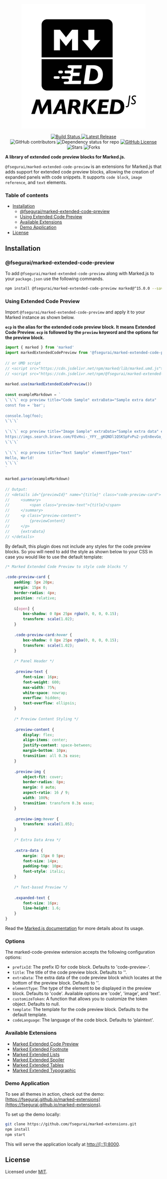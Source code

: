 <p align="center">
  <img alt="Marked Extensions Logo" src="https://raw.githubusercontent.com/fsegurai/marked-extensions/main/demo/public/marked-extensions.svg">
</p>

<p align="center">
  <a href="https://github.com/fsegurai/marked-extensions/actions/workflows/release-library.yml">
      <img src="https://github.com/fsegurai/marked-extensions/actions/workflows/release-library.yml/badge.svg"
          alt="Build Status">
  </a>
  <a href="https://www.npmjs.org/package/@fsegurai/marked-extended-code-preview">
      <img src="https://img.shields.io/npm/v/@fsegurai/marked-extended-code-preview.svg"
          alt="Latest Release">
  </a>
  <br>
  <img alt="GitHub contributors" src="https://img.shields.io/github/contributors/fsegurai/marked-extensions">
  <img alt="Dependency status for repo" src="https://img.shields.io/librariesio/github/fsegurai/marked-extensions">
  <a href="https://opensource.org/licenses/MIT">
    <img alt="GitHub License" src="https://img.shields.io/github/license/fsegurai/marked-extensions">
  </a>
  <br>
  <img alt="Stars" src="https://img.shields.io/github/stars/fsegurai/marked-extensions?style=square&labelColor=343b41"/> 
  <img alt="Forks" src="https://img.shields.io/github/forks/fsegurai/marked-extensions?style=square&labelColor=343b41"/>
</p>

**A library of extended code preview blocks for Marked.js.**

`@fsegurai/marked-extended-code-preview` is an extensions for Marked.js that adds support for extended code preview blocks, allowing the creation of expanded panels with code snippets. It supports `code block`, `image reference`, and `text` elements. 

### Table of contents

- [Installation](#installation)
    - [@fsegurai/marked-extended-code-preview](#fseguraimarked-extended-code-preview)
    - [Using Extended Code Preview](#using-extended-code-preview)
    - [Available Extensions](#available-extensions)
    - [Demo Application](#demo-application)
- [License](#license)

## Installation

### @fsegurai/marked-extended-code-preview

To add `@fsegurai/marked-extended-code-preview` along with Marked.js to your `package.json` use the following commands.

```bash
npm install @fsegurai/marked-extended-code-preview marked@^15.0.0 --save
```

### Using Extended Code Preview

Import `@fsegurai/marked-extended-code-preview` and apply it to your Marked instance as shown below.

**`ecp`  is the alias for the extended code preview block. It means Extended Code Preview.
`ecp` is followed by the `preview` keyword and the options for the preview block.**

```javascript
import { marked } from 'marked'
import markedExtendedCodePreview from '@fsegurai/marked-extended-code-preview'

// or UMD script
// <script src="https://cdn.jsdelivr.net/npm/marked/lib/marked.umd.js"></script>
// <script src="https://cdn.jsdelivr.net/npm/@fsegurai/marked-extended-code-preview/lib/index.umd.js"></script>

marked.use(markedExtendedCodePreview())

const exampleMarkdown = `
\`\`\` ecp preview title="Code Sample" extraData="Sample extra data"
const foo = 'bar';

console.log(foo);
\`\`\`

\`\`\` ecp preview title="Image Sample" extraData="Sample extra data" elementType="image"
https://imgs.search.brave.com/FEvHxi-_YFY__gKQNDl1QSKSpFvPu2-yvEn8evGo_F0/rs:fit:860:0:0:0/g:ce/aHR0cHM6Ly90My5m/dGNkbi5uZXQvanBn/LzAwLzUwLzEzLzQw/LzM2MF9GXzUwMTM0/MDY5X29FU1pkQXJB/WHUzdmtvaXhUZHRk/QWZ2Uk5qMGZ1Vm1a/LmpwZw
\`\`\`

\`\`\` ecp preview title="Text Sample" elementType="text"
Hello, World!
\`\`\`
`

marked.parse(exampleMarkdown)

// Output:
// <details id="{previewId}" name="{title}" class="code-preview-card">
//     <summary>
//         <span class="preview-text">{title}</span>
//     </summary>
//     <p class="preview-content">
//         {previewContent}
//     </p>
//     {extraData}
// </details>
```

By default, this plugin does not include any styles for the code preview blocks.
So you will need to add the style as shown below to your CSS in case you would like to use the default template:

``` css
/* Marked Extended Code Preview to style code blocks */

.code-preview-card {
    padding: 5px 20px;
    margin: 15px 0;
    border-radius: 4px;
    position: relative;

    &[open] {
        box-shadow: 0 8px 25px rgba(0, 0, 0, 0.15);
        transform: scale(1.02);
    }

    .code-preview-card:hover {
        box-shadow: 0 8px 25px rgba(0, 0, 0, 0.15);
        transform: scale(1.02);
    }

    /* Panel Header */

    .preview-text {
        font-size: 16px;
        font-weight: 600;
        max-width: 75%;
        white-space: nowrap;
        overflow: hidden;
        text-overflow: ellipsis;
    }

    /* Preview Content Styling */

    .preview-content {
        display: flex;
        align-items: center;
        justify-content: space-between;
        margin-bottom: 10px;
        transition: all 0.3s ease;
    }

    .preview-img {
        object-fit: cover;
        border-radius: 8px;
        margin: 0 auto;
        aspect-ratio: 16 / 9;
        width: 100%;
        transition: transform 0.3s ease;
    }

    .preview-img:hover {
        transform: scale(1.05);
    }

    /* Extra Data Area */

    .extra-data {
        margin: 15px 0 5px;
        font-size: 14px;
        padding-top: 10px;
        font-style: italic;
    }

    /* Text-based Preview */

    .expanded-text {
        font-size: 16px;
        line-height: 1.6;
    }
}
```

Read the [Marked.js documentation](https://marked.js.org/) for more details about its usage.

### Options

The marked-code-preview extension accepts the following configuration options:

* `prefixId`: The prefix ID for code block. Defaults to 'code-preview-'.
* `title`: The title of the code preview block. Defaults to ''.
* `extraData`: The extra data of the code preview block which locates at the bottom of the preview block. Defaults to ''. 
* `elementType`: The type of the element to be displayed in the preview block. Defaults to 'code'. Available options are 'code', 'image', and 'text'.
* `customizeToken`: A function that allows you to customize the token object. Defaults to null.
* `template`: The template for the code preview block. Defaults to the default template.
* `codeLanguage`: The language of the code block. Defaults to 'plaintext'.

### Available Extensions

- [Marked Extended Code Preview](https://github.com/fsegurai/marked-extensions/tree/main/packages/marked-extended-code-preview)
- [Marked Extended Footnote](https://github.com/fsegurai/marked-extensions/tree/main/packages/marked-extended-footnote)
- [Marked Extended Lists](https://github.com/fsegurai/marked-extensions/tree/main/packages/marked-extended-lists)
- [Marked Extended Spoiler](https://github.com/fsegurai/marked-extensions/tree/main/packages/marked-extended-spoiler)
- [Marked Extended Tables](https://github.com/fsegurai/marked-extensions/tree/main/packages/marked-extended-tables)
- [Marked Extended Typographic](https://github.com/fsegurai/marked-extensions/tree/main/packages/marked-extended-typographic)

### Demo Application

To see all themes in action, check out the
demo: [https://fsegurai.github.io/marked-extensions](https://fsegurai.github.io/marked-extensions).

To set up the demo locally:

```bash
git clone https://github.com/fsegurai/marked-extensions.git
npm install
npm start
```

This will serve the application locally at [http://[::1]:8000](http://[::1]:8000).

## License

Licensed under [MIT](https://opensource.org/licenses/MIT).